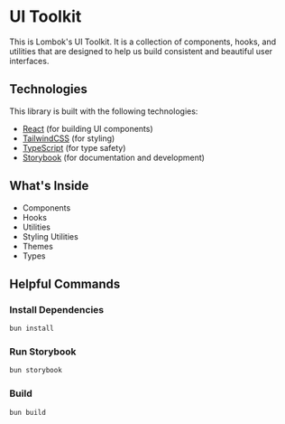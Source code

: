 # UI Toolkit

This is Lombok's UI Toolkit. It is a collection of components, hooks, and utilities that are designed to help us build consistent and beautiful user interfaces.

## Technologies

This library is built with the following technologies:

- [React](https://reactjs.org/) (for building UI components)
- [TailwindCSS](https://tailwindcss.com/) (for styling)
- [TypeScript](https://www.typescriptlang.org/) (for type safety)
- [Storybook](https://storybook.js.org/) (for documentation and development)

## What's Inside

- Components
- Hooks
- Utilities
- Styling Utilities
- Themes
- Types

## Helpful Commands

### Install Dependencies

```bash
bun install
```

### Run Storybook

```bash
bun storybook
```

### Build

```bash
bun build
```
